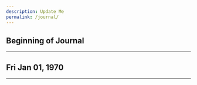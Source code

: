 ```yaml
---
description: Update Me
permalink: /journal/
---
```

<!--
 _               _                                       
| |    _____   _(_)_ __  _   ___  __  ___ ___  _ __ ___  
| |   / _ \ \ / / | '_ \| | | \ \/ / / __/ _ \| '_ ` _ \ 
| |__|  __/\ V /| | | | | |_| |>  < | (_| (_) | | | | | |
|_____\___| \_/ |_|_| |_|\__,_/_/\_(_)___\___/|_| |_| |_| -->
                                                         
## Beginning of Journal

--------------------------------------------------------------------------------
## Fri Jan 01, 1970


--------------------------------------------------------------------------------

